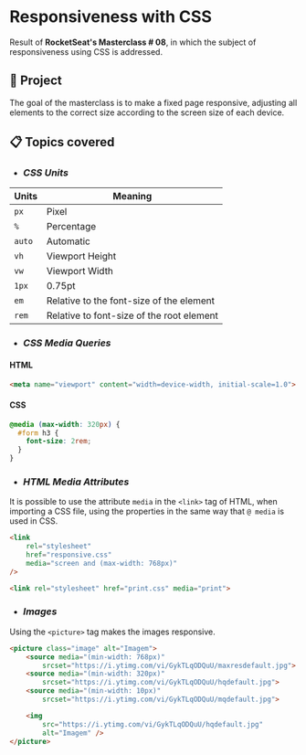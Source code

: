 # Responsiveness with CSS
Result of <b>RocketSeat's Masterclass # 08</b>, in which the subject of responsiveness using CSS is addressed.

## :page_with_curl: Project
The goal of the masterclass is to make a fixed page responsive, adjusting all elements to the correct size according to the screen size of each device.

## :clipboard: Topics covered

- ### ***CSS Units***

Units  | Meaning
--- | ---
`px`  | Pixel
`%` | Percentage
`auto` | Automatic
`vh` | Viewport Height
`vw` | Viewport Width
`1px` | 0.75pt
`em` | Relative to the font-size of the element
`rem` | Relative to font-size of the root element
 
- ### ***CSS Media Queries*** 

#### HTML
 ```html
<meta name="viewport" content="width=device-width, initial-scale=1.0">
```

#### CSS
```css
@media (max-width: 320px) {
  #form h3 {
    font-size: 2rem;
  }
}
```
- ### ***HTML Media Attributes***

It is possible to use the attribute `media` in the `<link>` tag of HTML, when importing a CSS file, using the properties in the same way that `@ media` is used in CSS.

```html
<link 
    rel="stylesheet"
    href="responsive.css" 
    media="screen and (max-width: 768px)"
/>

<link rel="stylesheet" href="print.css" media="print">
```

- ### ***Images***

Using the `<picture>` tag makes the images responsive.

```html
<picture class="image" alt="Imagem">
    <source media="(min-width: 768px)" 
        srcset="https://i.ytimg.com/vi/GykTLqODQuU/maxresdefault.jpg">
    <source media="(min-width: 320px)" 
        srcset="https://i.ytimg.com/vi/GykTLqODQuU/hqdefault.jpg">
    <source media="(min-width: 10px)" 
        srcset="https://i.ytimg.com/vi/GykTLqODQuU/mqdefault.jpg">

    <img 
        src="https://i.ytimg.com/vi/GykTLqODQuU/hqdefault.jpg" 
        alt="Imagem" />
</picture>
```
